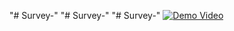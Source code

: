 "# Survey-" 
"# Survey-" 
"# Survey-" 
[![Demo Video](https://img.youtube.com/vi/A5z6RXSC4cg/0.jpg)](https://www.youtube.com/watch?v=A5z6RXSC4cg)
